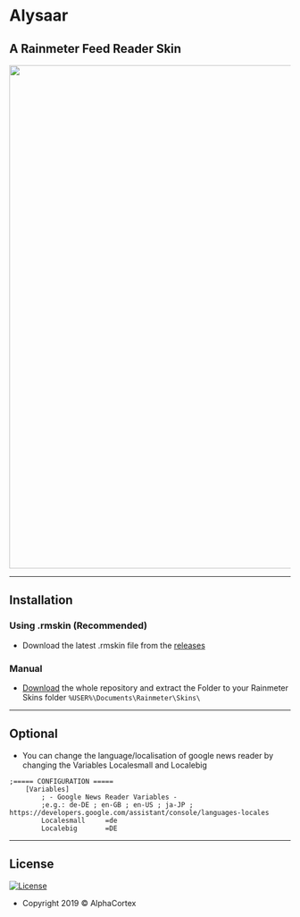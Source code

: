 # Alysaar
## A Rainmeter Feed Reader Skin

<img src="https://recordit.co/itdd1Q7uIO.gif" width="900" />

---

## Installation

### Using .rmskin (Recommended)

- Download the latest .rmskin file from the [releases](https://github.com/AlphaCortex/Rainmeter-Skins/releases)

### Manual

- [Download](https://github.com/AlphaCortex/Rainmeter-Skins/archive/master.zip) the whole repository and extract the Folder to your Rainmeter Skins folder `%USER%\Documents\Rainmeter\Skins\`
---

## Optional

- You can change the language/localisation of google news reader by changing the Variables Localesmall and Localebig
```
;===== CONFIGURATION =====
    [Variables]
        ; - Google News Reader Variables -
        ;e.g.: de-DE ; en-GB ; en-US ; ja-JP ; https://developers.google.com/assistant/console/languages-locales
        Localesmall     =de
        Localebig       =DE
```

---
## License
[![License](http://img.shields.io/:license-mit-blue.svg?style=flat-square)](http://badges.mit-license.org)
- Copyright 2019 © AlphaCortex